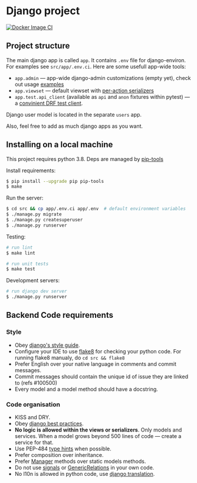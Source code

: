# Django project


[![Docker Image CI](https://github.com/4ogen/docker-ci/actions/workflows/docker-image.yml/badge.svg?branch=master)](https://github.com/4ogen/docker-ci/actions/workflows/docker-image.yml)

## Project structure

The main django app is called `app`. It contains `.env` file for django-environ. For examples see `src/app/.env.ci`. Here are some usefull app-wide tools:
* `app.admin` — app-wide django-admin customizations (empty yet), check out usage [examples](https://github.com/f213/django/tree/master/%7B%7Bcookiecutter.project_slug%7D%7D/src/app/admin)
* `app.viewset` — default viewset with [per-action serializers](https://github.com/f213/django/blob/master/%7B%7Bcookiecutter.project_slug%7D%7D/src/app/viewsets.py#L13-L28)
* `app.test.api_client` (available as `api` and `anon` fixtures within pytest) — a [convinient DRF test client](https://github.com/f213/django/blob/master/%7B%7Bcookiecutter.project_slug%7D%7D/src/users/tests/tests_whoami.py#L6-L16).

Django user model is located in the separate `users` app.

Also, feel free to add as much django apps as you want.

## Installing on a local machine
This project requires python 3.8. Deps are managed by [pip-tools](https://github.com/jazzband/pip-tools)

Install requirements:

```bash
$ pip install --upgrade pip pip-tools
$ make
```

Run the server:

```bash
$ cd src && cp app/.env.ci app/.env  # default environment variables
$ ./manage.py migrate
$ ./manage.py createsuperuser
$ ./manage.py runserver
```

Testing:
```bash
# run lint
$ make lint

# run unit tests
$ make test
```

Development servers:

```bash
# run django dev server
$ ./manage.py runserver

```

## Backend Code requirements

### Style

* Obey [django's style guide](https://docs.djangoproject.com/en/dev/internals/contributing/writing-code/coding-style/#model-style).
* Configure your IDE to use [flake8](https://pypi.python.org/pypi/flake8) for checking your python code. For running flake8 manualy, do `cd src && flake8`
* Prefer English over your native language in comments and commit messages.
* Commit messages should contain the unique id of issue they are linked to (refs #100500)
* Every model and a model method should have a docstring.

### Code organisation

* KISS and DRY.
* Obey [django best practices](http://django-best-practices.readthedocs.io/en/latest/index.html).
* **No logic is allowed within the views or serializers**. Only models and services. When a model grows beyond 500 lines of code — create a service for that.
* Use PEP-484 [type hints](https://www.python.org/dev/peps/pep-0484/) when possible.
* Prefer composition over inheritance.
* Prefer [Manager](https://docs.djangoproject.com/en/3.0/topics/db/managers/) methods over static models methods.
* Do not use [signals](https://docs.djangoproject.com/en/3.0/topics/signals/) or [GenericRelations](https://docs.djangoproject.com/en/3.0/ref/contrib/contenttypes/) in your own code.
* No l10n is allowed in python code, use [django translation](https://docs.djangoproject.com/en/3.0/topics/i18n/translation/).
